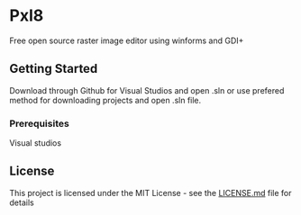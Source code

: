 # Pxl8

Free open source raster image editor using winforms and GDI+

## Getting Started

Download through Github for Visual Studios and open .sln or use prefered method for downloading projects and open .sln file.

### Prerequisites

Visual studios

## License

This project is licensed under the MIT License - see the [LICENSE.md](LICENSE.md) file for details


